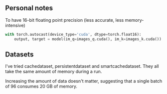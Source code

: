 ## Personal notes
To have 16-bit floating point precision (less accurate, less memory-intensive)
```python
with torch.autocast(device_type='cuda', dtype=torch.float16):
    output, target = model(im_q=images_q.cuda(), im_k=images_k.cuda())
```

## Datasets
I've tried cachedataset, persistentdataset and smartcachedataset. They all take the same amount of memory during a run.

Increasing the amount of data doesn't matter, suggesting that a single batch of 96 consumes 20 GB of memory.
